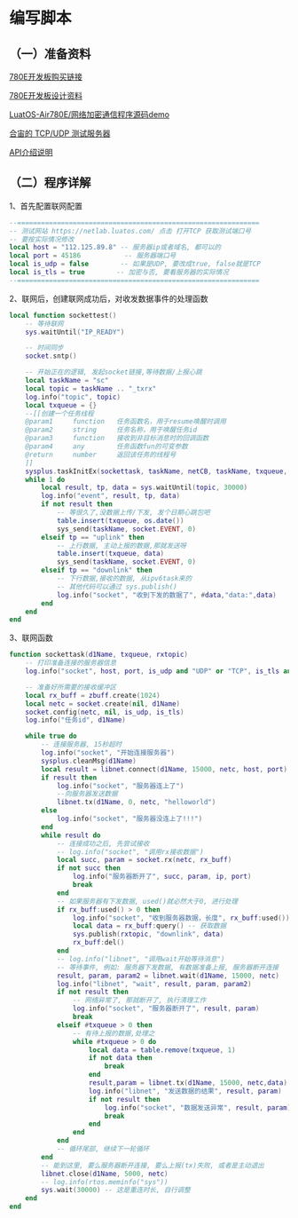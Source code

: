 # 编写脚本

## （一）准备资料

[780E开发板购买链接](https://item.taobao.com/item.htm?spm=a21n57.1.item.2.3380523c235eiN&priceTId=2147811b17245554816554545e39d2&utparam={"aplus_abtest":"82a3183aeeb4f8b0b7fdcf18a3b3589e"}&id=724722276597&ns=1&abbucket=10&skuId=5208106143672&pisk=f96-9wOXSr4uTqVhFgNDK2yI-QZ0jTIzraSsKeYoOZQAAED34LVepwLA8UAkFUDppMQF-wIU4HTCRwLhZS2G4gJedPYLIRjzf6RHLaLIFKZBbhi7e-V0VgJedynmd52O4NHuWs4JOopXvHgWdvOIhoKHx49BPBgjGhTXRp9CREtX4hhIPQMWcxMH1uLqV3HdOYqo4LeY1vDhHnae5gFxB3XX2P8C2EUU8tBwwFsWkvagQ7U9JEW_oSIVG__k0weTkp7VOwtdlqaHaM1Ak3QuW28hUgXprgF7zip2yaORMlGyDiXRv6OYV8sveUdGHQoIwLCCz9dPwDrNcL_V_FR7gr-AEOAp7I3bPijvPCCdrrkBr1IfkCXmoAvFu6_BvZgR4gXGBgBnSFKnNoExTXRWmu1ITDde6OPkDFqWNXletn-vSoExOXgZFnLgVxlETIRF.)

[780E开发板设计资料](https://cdn.openluat-luatcommunity.openluat.com/attachment/20240819170318674_Air780E_硬件设计手册_V1.3.3.pdf)

[LuatOS-Air780E/网络加密通信程序源码demo](https://gitee.com/openLuat/LuatOS-Air780E/tree/master/demo/Air780E的LuatOS开发快速入门文档适配demo/10.Air780E跟服务器之间的加密通信)

[合宙的 TCP/UDP 测试服务器](https://netlab.luatos.com/)

[API介绍说明](https://wiki.luatos.com/api/libs/libnet.html)

## （二）程序详解

1、首先配置联网配置

```Lua
--=============================================================
-- 测试网站 https://netlab.luatos.com/ 点击 打开TCP 获取测试端口号
-- 要按实际情况修改
local host = "112.125.89.8" -- 服务器ip或者域名, 都可以的
local port = 45186           -- 服务器端口号
local is_udp = false        -- 如果是UDP, 要改成true, false就是TCP
local is_tls = true        -- 加密与否, 要看服务器的实际情况
--=============================================================
```

2、联网后，创建联网成功后，对收发数据事件的处理函数

```Lua
local function sockettest()
    -- 等待联网
    sys.waitUntil("IP_READY")

    -- 时间同步
    socket.sntp()

    -- 开始正在的逻辑, 发起socket链接,等待数据/上报心跳
    local taskName = "sc"
    local topic = taskName .. "_txrx"
    log.info("topic", topic)
    local txqueue = {}
    --[[创建一个任务线程
    @param1     function   任务函数名，用于resume唤醒时调用
    @param2     string     任务名称，用于唤醒任务id
    @param3     function   接收到非目标消息时的回调函数
    @param4     any        任务函数fun的可变参数
    @return     number     返回该任务的线程号
    ]]
    sysplus.taskInitEx(sockettask, taskName, netCB, taskName, txqueue, topic)
    while 1 do
        local result, tp, data = sys.waitUntil(topic, 30000)
        log.info("event", result, tp, data)
        if not result then
            -- 等很久了,没数据上传/下发, 发个日期心跳包吧
            table.insert(txqueue, os.date())
            sys_send(taskName, socket.EVENT, 0)
        elseif tp == "uplink" then
            -- 上行数据, 主动上报的数据,那就发送呀
            table.insert(txqueue, data)
            sys_send(taskName, socket.EVENT, 0)
        elseif tp == "downlink" then
            -- 下行数据,接收的数据, 从ipv6task来的
            -- 其他代码可以通过 sys.publish()
            log.info("socket", "收到下发的数据了", #data,"data:",data)
        end
    end
end
```

3、联网函数

```Lua
function sockettask(d1Name, txqueue, rxtopic)
    -- 打印准备连接的服务器信息
    log.info("socket", host, port, is_udp and "UDP" or "TCP", is_tls and "TLS" or "RAW")

    -- 准备好所需要的接收缓冲区
    local rx_buff = zbuff.create(1024)
    local netc = socket.create(nil, d1Name)
    socket.config(netc, nil, is_udp, is_tls)
    log.info("任务id", d1Name)

    while true do
        -- 连接服务器, 15秒超时
        log.info("socket", "开始连接服务器")
        sysplus.cleanMsg(d1Name)
        local result = libnet.connect(d1Name, 15000, netc, host, port)
        if result then
            log.info("socket", "服务器连上了")
            --向服务器发送数据
            libnet.tx(d1Name, 0, netc, "helloworld")
        else
            log.info("socket", "服务器没连上了!!!")
        end
        while result do
            -- 连接成功之后, 先尝试接收
            -- log.info("socket", "调用rx接收数据")
            local succ, param = socket.rx(netc, rx_buff)
            if not succ then
                log.info("服务器断开了", succ, param, ip, port)
                break
            end
            -- 如果服务器有下发数据, used()就必然大于0, 进行处理
            if rx_buff:used() > 0 then
                log.info("socket", "收到服务器数据，长度", rx_buff:used())
                local data = rx_buff:query() -- 获取数据
                sys.publish(rxtopic, "downlink", data)
                rx_buff:del()
            end
            -- log.info("libnet", "调用wait开始等待消息")
            -- 等待事件, 例如: 服务器下发数据, 有数据准备上报, 服务器断开连接
            result, param, param2 = libnet.wait(d1Name, 15000, netc)
            log.info("libnet", "wait", result, param, param2)
            if not result then
                -- 网络异常了, 那就断开了, 执行清理工作
                log.info("socket", "服务器断开了", result, param)
                break
            elseif #txqueue > 0 then
                -- 有待上报的数据,处理之
                while #txqueue > 0 do
                    local data = table.remove(txqueue, 1)
                    if not data then
                        break
                    end
                    result,param = libnet.tx(d1Name, 15000, netc,data)
                    log.info("libnet", "发送数据的结果", result, param)
                    if not result then
                        log.info("socket", "数据发送异常", result, param)
                        break
                    end
                end
            end
            -- 循环尾部, 继续下一轮循环
        end
        -- 能到这里, 要么服务器断开连接, 要么上报(tx)失败, 或者是主动退出
        libnet.close(d1Name, 5000, netc)
        -- log.info(rtos.meminfo("sys"))
        sys.wait(30000) -- 这是重连时长, 自行调整
    end
end
```



